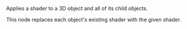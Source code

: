 Applies a shader to a 3D object and all of its child objects. 

This node replaces each object's existing shader with the given shader. 
